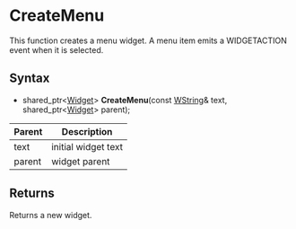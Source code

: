 # CreateMenu #

This function creates a menu widget. A menu item emits a WIDGETACTION event when it is selected.

## Syntax ##
- shared_ptr<[Widget](Widget.md)> **CreateMenu**(const [WString](WString.md)& text, shared_ptr<[Widget](Widget.md)> parent);

| Parent | Description |
| --- | --- |
| text | initial widget text |
| parent | widget parent |

## Returns ##

Returns a new widget.
